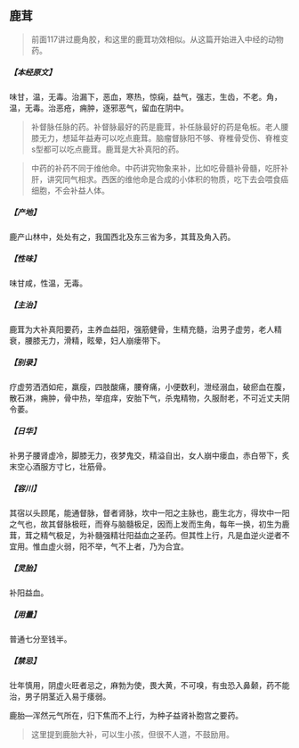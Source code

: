 ## 鹿茸

> 前面117讲过鹿角胶，和这里的鹿茸功效相似。从这篇开始进入中经的动物药。

##### 【本经原文】
味甘，温，无毒。治漏下，恶血，寒热，惊痫，益气，强志，生齿，不老。角，温，无毒。治恶疮，痈肿，逐邪恶气，留血在阴中。

> 补督脉任脉的药。补督脉最好的药是鹿茸，补任脉最好的药是龟板。老人腰膝无力，想延年益寿可以吃点鹿茸。脑瘤督脉阳不够、脊椎骨受伤、脊椎变s型都可以吃点鹿茸。鹿茸是大补真阳的药。

> 中药的补药不同于维他命‍‍‍‍‍。中药讲究物象来补，比如吃骨髓补骨髓，吃肝补肝，讲究同气相求。西医的维他命是合成的小体积的物质，吃下去会喂食癌细胞，不会补益人体。

##### 【产地】
鹿产山林中，处处有之，我国西北及东三省为多，其茸及角入药。
##### 【性味】
味甘咸，性温，无毒。
##### 【主治】
鹿茸为大补真阳要药，主养血益阳，强筋健骨，生精充髓，治男子虚劳，老人精衰，腰膝无力，滑精，眩晕，妇人崩瘘带下。
##### 【别录】
疗虚劳洒洒如疟，羸瘦，四肢酸痛，腰脊痛，小便数利，泄经溺血，破瘀血在腹，散石淋，痈肿，骨中热，举疽痒，安胎下气，杀鬼精物，久服耐老，不可近丈夫阴令萎。
##### 【日华】
补男子腰肾虚冷，脚膝无力，夜梦鬼交，精溢自出，女人崩中瘘血，赤白带下，炙末空心酒服方寸匕，壮筋骨。
##### 【容川】
其宿以头顾尾，能通督脉，督者肾脉，坎中一阳之主脉也，鹿生北方，得坎中一阳之气也，故其督脉极旺，而脊与脑髓极足，因而上发而生角，每年一换，初生为鹿茸，茸之精气极足，为补髓强精壮阳益血之圣药。但其性上行，凡是血逆火逆者不宜用。惟血虚火弱，阳不举，气不上者，乃为合宜。
##### 【灵胎】
补阳益血。
##### 【用量】
普通七分至钱半。
##### 【禁忌】
壮年慎用，阴虚火旺者忌之，麻勃为使，畏大黄，不可嗅，有虫恐入鼻颡，药不能治，男子阴茎近入易于痿弱。

鹿胎—浑然元气所在，归下焦而不上行，为种子益肾补胞宫之要药。

> 这里提到鹿胎大补，可以生小孩，但很不人道，不鼓励用。